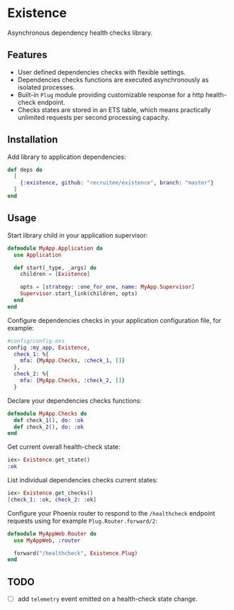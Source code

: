 # Existence

Asynchronous dependency health checks library.

## Features
* User defined dependencies checks with flexible settings.
* Dependencies checks functions are executed asynchronously as isolated processes.
* Built-in `Plug` module providing customizable response for a http health-check endpoint.
* Checks states are stored in an ETS table, which means practically unlimited requests per second
  processing capacity.

## Installation
Add library to application dependencies:
```elixir
def deps do
  [
    {:existence, github: "recruitee/existence", branch: "master"}
  ]
end
```

## Usage
Start library child in your application supervisor:
```elixir
defmodule MyApp.Application do
  use Application

  def start(_type, _args) do
    children = [Existence]

    opts = [strategy: :one_for_one, name: MyApp.Supervisor]
    Supervisor.start_link(children, opts)
  end
end
```

Configure dependencies checks in your application configuration file, for example:
```elixir
#config/config.exs
config :my_app, Existence,
  check_1: %{
    mfa: {MyApp.Checks, :check_1, []}
  },
  check_2: %{
    mfa: {MyApp.Checks, :check_2, []}
  }
```

Declare your dependencies checks functions:
```elixir
defmodule MyApp.Checks do
  def check_1(), do: :ok
  def check_2(), do: :ok
end
```

Get current overall health-check state:
```elixir
iex> Existence.get_state()
:ok
```

List individual dependencies checks current states:
```elixir
iex> Existence.get_checks()
[check_1: :ok, check_2: :ok]
```

Configure your Phoenix router to respond to the `/healthcheck` endpoint requests using for example
`Plug.Router.forward/2`:
```elixir
defmodule MyAppWeb.Router do
  use MyAppWeb, :router

  forward("/healthcheck", Existence.Plug)
end
```

## TODO
- [ ] add `telemetry` event emitted on a health-check state change.

